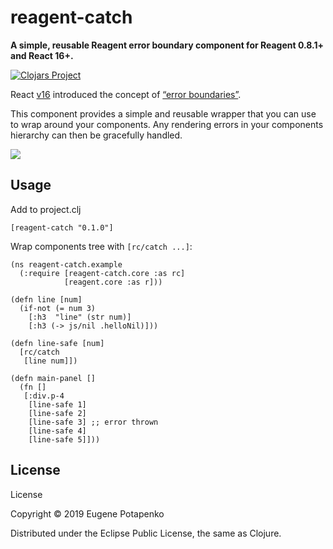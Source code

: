 # reagent-catch

**A simple, reusable Reagent error boundary component for Reagent 0.8.1+ and React 16+.**

[![Clojars Project](https://img.shields.io/clojars/v/reagent-catch.svg)](https://clojars.org/reagent-catch)

React [v16](https://reactjs.org/blog/2017/09/26/react-v16.0.html) introduced the concept of [“error boundaries”](https://reactjs.org/docs/error-boundaries.html).

This component provides a simple and reusable wrapper that you can use to wrap around your components. Any rendering errors in your components hierarchy can then be gracefully handled.

![](https://raw.githubusercontent.com/potapenko/reagent-catch/master/resources/images/catch-example.png)

## Usage

Add to project.clj

```
[reagent-catch "0.1.0"]
```

Wrap components tree with `[rc/catch ...]`:

```
(ns reagent-catch.example
  (:require [reagent-catch.core :as rc]
            [reagent.core :as r]))

(defn line [num]
  (if-not (= num 3)
    [:h3  "line" (str num)]
    [:h3 (-> js/nil .helloNil)]))

(defn line-safe [num]
  [rc/catch
   [line num]])

(defn main-panel []
  (fn []
   [:div.p-4
    [line-safe 1]
    [line-safe 2]
    [line-safe 3] ;; error thrown
    [line-safe 4]
    [line-safe 5]]))
```

## License

License

Copyright © 2019 Eugene Potapenko

Distributed under the Eclipse Public License, the same as Clojure.

